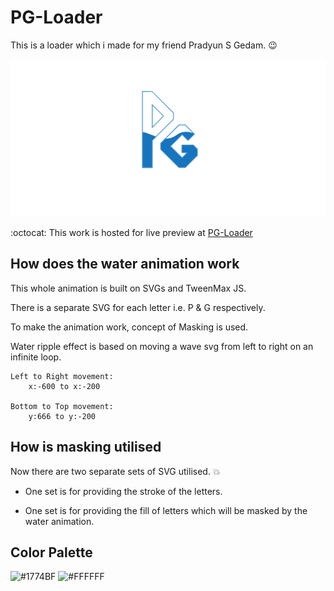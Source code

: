 # PG-Loader
This is a loader which i made for my friend Pradyun S Gedam. :wink:

![PG-Loader](/cover.png "PG-Loader")


:octocat: This work is hosted for live preview at [PG-Loader](https://pranshupranjal.github.io/PG-Loader/)

## How does the water animation work

This whole animation is built on SVGs and TweenMax JS.

There is a separate SVG for each letter i.e. P & G respectively.

To make the animation work, concept of Masking is used.

Water ripple effect is based on moving a wave svg from left to right on an infinite loop.

    Left to Right movement:
        x:-600 to x:-200

    Bottom to Top movement:
        y:666 to y:-200

## How is masking utilised

Now there are two separate sets of SVG utilised. :collision:

- One set is for providing the stroke of the letters.

- One set is for providing the fill of letters which will be masked by the water animation.

## Color Palette

![#1774BF](https://via.placeholder.com/100/0000FF/FFFFFF?Text=#1774BF)
![#FFFFFF](https://via.placeholder.com/100/FFFFFF/000000?Text=#FFFFFF)